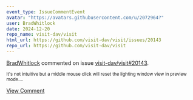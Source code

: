 ```yaml
---
event_type: IssueCommentEvent
avatar: "https://avatars.githubusercontent.com/u/2072964?"
user: BradWhitlock
date: 2024-12-20
repo_name: visit-dav/visit
html_url: https://github.com/visit-dav/visit/issues/20143
repo_url: https://github.com/visit-dav/visit
---
```


<a href='https://github.com/BradWhitlock' target='_blank'>BradWhitlock</a> commented on issue <a href='https://github.com/visit-dav/visit/issues/20143' target='_blank'>visit-dav/visit#20143</a>.

<small>It's not intuitive but a middle mouse click will reset the lighting window view in preview mode....</small>

<a href='https://github.com/visit-dav/visit/issues/20143' target='_blank'>View Comment</a>
